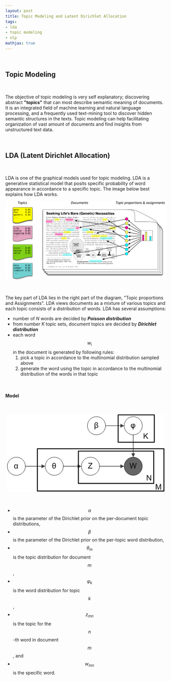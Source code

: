 ```yaml
---
layout: post
title: Topic Modeling and Latent Dirichlet Allocation
tags:
- lda
- topic modeling
- nlp
mathjax: true
---
```

&nbsp;

## Topic Modeling 
&nbsp;

The objective of topic modeling is very self explanatory; discovering abstract **"topics"** that can most describe semantic meaning of documents. It is an integrated field of machine learning and natural language processing, and a frequently used text-mining tool to discover hidden semantic structures in the texts. Topic modeling can help facilitating organization of vast amount of documents and find insights from unstructured text data. 

&nbsp;
&nbsp;

## LDA (Latent Dirichlet Allocation)

&nbsp;

LDA is one of the graphical models used for topic modeling. LDA is a generative statistical model that posits specific probability of word appearance in accordance to a specific topic. The image below best explains how LDA works.

<p align ="center">
<img src="/assets/images/lda_diagram.png">
</p>


&nbsp;

The key part of LDA lies in the right part of the diagram, "Topic proportions and Assignments". LDA views documents as a mixture of various topics and each topic consists of a distribution of words.  LDA has several assumptions:

- number of *N* words are decided by ***Poisson distribution***
- from number *K* topic sets, document topics are decided by ***Dirichlet distribution***
- each word $$w_{i}$$ in the document is generated by following rules:
    1.  pick a topic in accordance to the multinomial distribution sampled above
    2. generate the word using the topic in accordance to the multinomial distribution of the words in that topic

&nbsp;

#### Model

&nbsp;

<p align ="center">
<img src="/assets/images/Smoothed_LDA.png">
</p>

&nbsp;


-  $$\alpha$$ is the parameter of the Dirichlet prior on the per-document topic distributions,
-  $$\beta$$ is the parameter of the Dirichlet prior on the per-topic word distribution,
-  $$\theta_{m}$$ is the topic distribution for document $$m$$,
-  $$\varphi_{k}$$ is the word distribution for topic $$k$$,
-  $$z_{mn}$$ is the topic for the $$n$$-th word in document $$m$$, and
-  $$w_{mn}$$ is the specific word.

